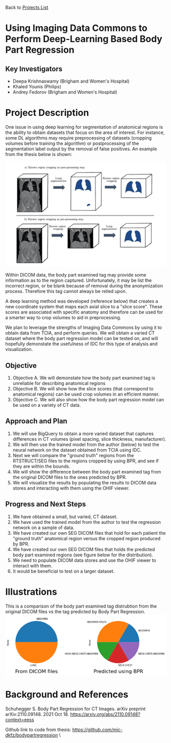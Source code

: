 Back to [Projects List](../../README.md#ProjectsList)

# Using Imaging Data Commons to Perform Deep-Learning Based Body Part Regression

## Key Investigators

- Deepa Krishnaswamy (Brigham and Women's Hospital)
- Khaled Younis (Philips)
- Andrey Fedorov (Brigham and Women's Hospital)

# Project Description

One issue in using deep learning for segmentation of anatomical regions is the ability to obtain datasets that focus on the area of interest. For instance, some DL algorithms may require preprocessing of datasets (cropping volumes before training the algorithm) or postprocessing of the segmentation label output by the removal of false positives. An example from the thesis below is shown: 

![Region cropping](thesis_cropped_lung.JPG)

Within DICOM data, the body part examined tag may provide some information as to the region captured. Unfortunately, it may be list the incorrect region, or be blank because of removal during the anonymization process. Therefore this tag cannot always be relied upon. 

A deep learning method was developed (reference below) that creates a new coordinate system that maps each axial slice to a "slice score". These scores are associated with specific anatomy and therefore can be used for a smarter way to crop volumes to aid in preprocessing.  

We plan to leverage the strengths of Imaging Data Commons by using it to obtain data from TCIA, and perform queries. We will obtain a varied CT dataset where the body part regression model can be tested on, and will hopefully demonstate the usefulness of IDC for this type of analysis and visualization. 

## Objective

<!-- Describe here WHAT you would like to achieve (what you will have as end result). -->

1. Objective A. We will demonstate how the body part examined tag is unreliable for describing anatomical regions
1. Objective B. We will show how the slice scores (that correspond to anatomical regions) can be used crop volumes in an efficient manner. 
1. Objective C. We will also show how the body part regression model can be used on a variety of CT data. 

## Approach and Plan

<!-- Describe here HOW you would like to achieve the objectives stated above. -->

1. We will use BigQuery to obtain a more varied dataset that captures differences in CT volumes (pixel spacing, slice thickness, manufacturer). 
1. We will then use the trained model from the author (below) to test the neural network on the dataset obtained from TCIA using IDC. 
1. Next we will compare the "ground truth" regions from the RTSTRUCT/SEG files to the regions cropped by using BPR, and see if they are within the bounds.
1. We will show the difference between the body part examined tag from the original DICOM files to the ones predicted by BPR. 
1. We will visualize the results by populating the results to DICOM data stores and interacting with them using the OHIF viewer. 

## Progress and Next Steps

<!-- Update this section as you make progress, describing of what you have ACTUALLY DONE. If there are specific steps that you could not complete then you can describe them here, too. -->

1. We have obtained a small, but varied, CT dataset. 
1. We have used the trained model from the author to test the regression network on a sample of data. 
1. We have created our own SEG DICOM files that hold for each patient the "ground truth" anatomical region versus the cropped region produced by BPR. 
1. We have created our own SEG DICOM files that holds the predicted body part examined regions (see figure below for the distribution).  
1. We need to populate DICOM data stores and use the OHIF viewer to interact with them. 
1. It would be beneficial to test on a larger dataset. 

# Illustrations

This is a comparison of the body part examined tag distrubtion from the original DICOM files vs the tag predicted by Body Part Regression. 
![Body part examined tag distributions](pie_charts_initial.png)

<!-- Add pictures and links to videos that demonstrate what has been accomplished.
![Description of picture](Example2.jpg)
![Some more images](Example2.jpg)
-->

# Background and References

<!-- If you developed any software, include link to the source code repository. If possible, also add links to sample data, and to any relevant publications. -->

Schuhegger S. Body Part Regression for CT Images. arXiv preprint arXiv:2110.09148. 2021 Oct 18. https://arxiv.org/abs/2110.09148?context=eess 

Github link to code from thesis: https://github.com/mic-dkfz/bodypartregression \
